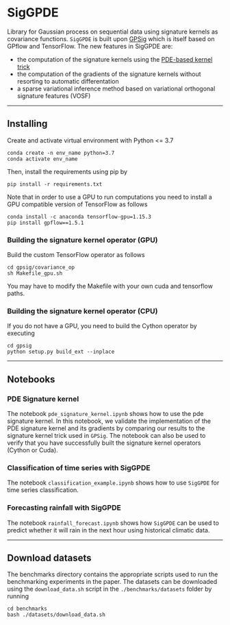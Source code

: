 # SigGPDE
Library for Gaussian process on sequential data using signature kernels as covariance functions.
`SigGPDE` is built upon [GPSig](https://arxiv.org/abs/1906.08215) which is itself based on GPflow and TensorFlow. 
The new features in SigGPDE are:
- the computation of the signature kernels using the [PDE-based kernel trick](https://arxiv.org/pdf/2006.14794.pdf)
- the computation of the gradients of the signature kernels without resorting to automatic differentation
- a sparse variational inference method based on variational orthogonal signature features (VOSF)
***
## Installing
Create and activate virtual environment with Python <= 3.7
```
conda create -n env_name python=3.7
conda activate env_name
```
Then, install the requirements using pip by
```
pip install -r requirements.txt
```
Note that in order to use a GPU to run computations you need to install a GPU compatible version of TensorFlow as follows
```
conda install -c anaconda tensorflow-gpu=1.15.3
pip install gpflow==1.5.1
```
### Building the signature kernel operator (GPU)
Build the custom TensorFlow operator as follows
```
cd gpsig/covariance_op
sh Makefile_gpu.sh
```
You may have to modify the Makefile with your own cuda and tensorflow paths. 

### Building the signature kernel operator (CPU)
If you do not have a GPU, you need to build the Cython operator by executing
```
cd gpsig
python setup.py build_ext --inplace
```
***
## Notebooks
### PDE Signature kernel
The notebook `pde_signature_kernel.ipynb` shows how to use the pde signature kernel. In this notebook, we validate the implementation of the PDE signature kernel and its gradients by comparing our results to the signature kernel trick used in `GPSig`. The notebook can also be used to verify that you have successfully built the signature kernel operators (Cython or Cuda). 
### Classification of time series with SigGPDE
The notebook `classification_example.ipynb` shows how to use `SigGPDE` for time series classification.
### Forecasting rainfall with SigGPDE
The notebook `rainfall_forecast.ipynb` shows how `SigGPDE` can be used to predict whether it will rain in the next hour using historical climatic data.
***

## Download datasets
The benchmarks directory contains the appropriate scripts used to run the benchmarking experiments in the paper. The datasets can be downloaded using the `download_data.sh` script in the `./benchmarks/datasets` folder by running
```
cd benchmarks
bash ./datasets/download_data.sh
```
